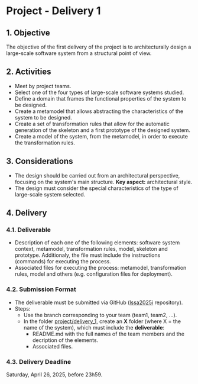 # Project - Delivery 1

## 1. Objective

The objective of the first delivery of the project is to architecturally design a large-scale software system from a structural point of view.

## 2. Activities

* Meet by project teams.
* Select one of the four types of large-scale software systems studied.
* Define a domain that frames the functional properties of the system to be designed.
* Create a metamodel that allows abstracting the characteristics of the system to be designed.
* Create a set of transformation rules that allow for the automatic generation of the skeleton and a first prototype of the designed system.
* Create a model of the system, from the metamodel, in order to execute the transformation rules.

## 3. Considerations

* The design should be carried out from an architectural perspective, focusing on the system's main structure. **Key aspect:** architectural style.
* The design must consider the special characteristics of the type of large-scale system selected.

## 4. Delivery

### 4.1. Deliverable

* Description of each one of the following elements: software system context, metamodel, transformation rules, model, skeleton and prototype. Additionaly, the file must include the instructions (commands) for executing the process.
* Associated files for executing the process: metamodel, transformation rules, model and others (e.g. configuration files for deployment).

### 4.2. Submission Format

* The deliverable must be submitted via GitHub ([lssa2025i](https://github.com/unal-lssa/lssa2025i) repository).
* Steps:
  - Use the branch corresponding to your team (team1, team2, ...).
  - In the folder [project/delivery_1](), create an **X** folder (where X = the name of the system), which must include the **deliverable**:
    + README.md with the full names of the team members and the decription of the elements.
    + Associated files.

### 4.3. Delivery Deadline

Saturday, April 26, 2025, before 23h59.